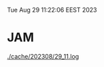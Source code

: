 Tue Aug 29 11:22:06 EEST 2023
# JAM
<a href='./cache/202308/29_11.log'>./cache/202308/29_11.log</a>
